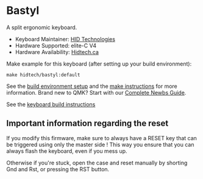 # Bastyl

A split ergonomic keyboard.

* Keyboard Maintainer: [HID Technologies](https://github.com/HID-Technologies)
* Hardware Supported: elite-C V4
* Hardware Availability: [Hidtech.ca](https://www.hidtech.ca/)

Make example for this keyboard (after setting up your build environment):

    make hidtech/bastyl:default

See the [build environment setup](https://docs.qmk.fm/#/getting_started_build_tools) and the [make instructions](https://docs.qmk.fm/#/getting_started_make_guide) for more information. Brand new to QMK? Start with our [Complete Newbs Guide](https://docs.qmk.fm/#/newbs).

See the [keyboard build instructions](https://hid-technologies.github.io/Bastyl-DIY-instructions/)


## Important information regarding the reset

If you modify this firmware, make sure to always have a RESET key that can be triggered using only the master side ! This way you ensure that you can always flash the keyboard, even if you mess up.

Otherwise if you're stuck, open the case and reset manually by shorting Gnd and Rst, or pressing the RST button.
